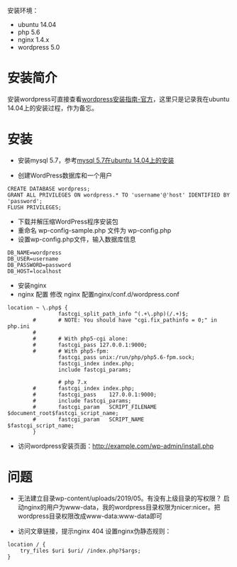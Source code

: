 
安装环境：
* ubuntu 14.04
* php 5.6
* nginx 1.4.x
* wordpress 5.0

# 安装简介

安装wordpress可直接查看[wordpress安装指南-官方](https://codex.wordpress.org/zh-cn:%E5%AE%89%E8%A3%85_WordPress)，这里只是记录我在ubuntu 14.04上的安装过程，作为备忘。

# 安装

* 安装mysql 5.7，参考[mysql 5.7在ubuntu 14.04上的安装](http://blog.wangjinle.com/?p=1487&preview=true)

* 创建WordPress数据库和一个用户
```
CREATE DATABASE wordpress;
GRANT ALL PRIVILEGES ON wordpress.* TO 'username'@'host' IDENTIFIED BY 'password';
FLUSH PRIVILEGES;
```

* 下载并解压缩WordPress程序安装包
* 重命名 wp-config-sample.php 文件为 wp-config.php
* 设置wp-config.php文件，输入数据库信息
```
DB_NAME=wordpress
DB_USER=username
DB_PASSWORD=password
DB_HOST=localhost
```

* 安装nginx
* nginx 配置 修改 nginx 配置nginx/conf.d/wordpress.conf
```
location ~ \.php$ {
                fastcgi_split_path_info ^(.+\.php)(/.+)$;
        #       # NOTE: You should have "cgi.fix_pathinfo = 0;" in php.ini
        #
        #       # With php5-cgi alone:
        #       fastcgi_pass 127.0.0.1:9000;
        #       # With php5-fpm:
                fastcgi_pass unix:/run/php/php5.6-fpm.sock;
                fastcgi_index index.php;
                include fastcgi_params;

				# php 7.x
        #       fastcgi_index index.php;
        #       fastcgi_pass    127.0.0.1:9000;
        #       include fastcgi_params;
        #       fastcgi_param   SCRIPT_FILENAME    $document_root$fastcgi_script_name;
        #       fastcgi_param   SCRIPT_NAME        $fastcgi_script_name;
        }
```

* 访问wordpress安装页面：http://example.com/wp-admin/install.php

# 问题

* 无法建立目录wp-content/uploads/2019/05。有没有上级目录的写权限？
启动nginx的用户为www-data，我的wordpress目录权限为nicer:nicer。把wordpress目录权限改成www-data:www-data即可

* 访问文章链接，提示nginx 404
设置nginx伪静态规则：
```
location / {
	try_files $uri $uri/ /index.php?$args;
}
```
